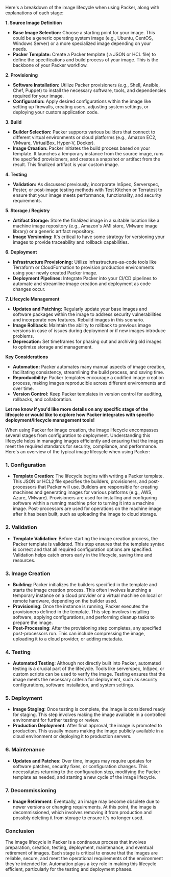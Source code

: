Here's a breakdown of the image lifecycle when using Packer, along with explanations of each stage:

**1. Source Image Definition**

* **Base Image Selection:**  Choose a starting point for your image. This could be a generic operating system image (e.g., Ubuntu, CentOS, Windows Server) or a more specialized image depending on your needs.
* **Packer Template:** Create a Packer template ( a JSON or HCL file) to define the specifications and build process of your image. This is the backbone of your Packer workflow.

**2. Provisioning**

* **Software Installation:**  Utilize Packer provisioners (e.g., Shell, Ansible, Chef, Puppet) to install the necessary software, tools, and dependencies required for your image.
* **Configuration:** Apply desired configurations within the image like setting up firewalls, creating users, adjusting system settings, or deploying your custom application code.

**3. Build**

* **Builder Selection:** Packer supports various builders that connect to different virtual environments or cloud platforms (e.g., Amazon EC2, VMware, VirtualBox, Hyper-V, Docker).
* **Image Creation:** Packer initiates the build process based on your template. It launches a temporary instance from the source image, runs the specified provisioners, and creates a snapshot or artifact from the result. This finalized artifact is your custom image.

**4. Testing**

* **Validation:** As discussed previously, incorporate  InSpec, Serverspec, Pester, or post-image testing methods with Test Kitchen or Terratest to ensure that your image meets performance, functionality, and security requirements.

**5. Storage / Registry**

* **Artifact Storage:** Store the finalized image in a suitable location like a machine image repository (e.g.,  Amazon's AMI store, VMware image library) or a generic artifact repository.
* **Image Versioning:** It's critical to have some strategy for versioning your images to provide traceability and rollback capabilities.

**6. Deployment**

* **Infrastructure Provisioning:** Utilize infrastructure-as-code tools like Terraform or CloudFormation to provision production environments using your newly created Packer image.
* **Deployment Pipelines:** Integrate Packer into your CI/CD pipelines to automate and streamline image creation and deployment as code changes occur.

**7. Lifecycle Management**

* **Updates and Patching:** Regularly update your base images and software packages within the image to address security vulnerabilities and incorporate new features. Rebuild images in this scenario.
* **Image Rollback:** Maintain the ability to rollback to previous image versions in case of issues during deployment or if new images introduce problems.
* **Deprecation:** Set timeframes for phasing out and archiving old images to optimize storage and management.

**Key Considerations**

* **Automation:** Packer automates many manual aspects of image creation, facilitating consistency, streamlining the build process, and saving time.
* **Reproducibility:** Packer templates encourage a codified image creation process, making images reproducible across different environments and over time.
* **Version Control:**  Keep Packer templates in version control for auditing, rollbacks, and collaboration.

**Let me know if you'd like more details on any specific stage of the lifecycle or would like to explore how Packer integrates with specific deployment/lifecycle management tools!** 

When using Packer for image creation, the image lifecycle encompasses several stages from configuration to deployment. Understanding this lifecycle helps in managing images efficiently and ensuring that the images meet the required standards for security, compliance, and performance. Here's an overview of the typical image lifecycle when using Packer:

### 1. **Configuration**

- **Template Creation**: The lifecycle begins with writing a Packer template. This JSON or HCL2 file specifies the builders, provisioners, and post-processors that Packer will use. Builders are responsible for creating machines and generating images for various platforms (e.g., AWS, Azure, VMware). Provisioners are used for installing and configuring software within a running machine prior to turning it into a machine image. Post-processors are used for operations on the machine image after it has been built, such as uploading the image to cloud storage.

### 2. **Validation**

- **Template Validation**: Before starting the image creation process, the Packer template is validated. This step ensures that the template syntax is correct and that all required configuration options are specified. Validation helps catch errors early in the lifecycle, saving time and resources.

### 3. **Image Creation**

- **Building**: Packer initializes the builders specified in the template and starts the image creation process. This often involves launching a temporary instance on a cloud provider or a virtual machine on local or remote hardware, depending on the builder used.
- **Provisioning**: Once the instance is running, Packer executes the provisioners defined in the template. This step  involves installing software, applying configurations, and performing cleanup tasks to prepare the image.
- **Post-Processing**: After the provisioning step completes, any specified post-processors run. This can include compressing the image, uploading it to a cloud provider, or adding metadata.

### 4. **Testing**

- **Automated Testing**: Although not directly built into Packer, automated testing is a crucial part of the lifecycle. Tools like serverspec, InSpec, or custom scripts can be used to verify the image. Testing ensures that the image meets the necessary criteria for deployment, such as security configurations, software installation, and system settings.

### 5. **Deployment**

- **Image Staging**: Once testing is complete, the image is considered ready for staging. This step involves making the image available in a controlled environment for further testing or review.
- **Production Deployment**: After final approval, the image is promoted to production. This usually means making the image publicly available in a cloud environment or deploying it to production servers.

### 6. **Maintenance**

- **Updates and Patches**: Over time, images may require updates for software patches, security fixes, or configuration changes. This necessitates returning to the configuration step, modifying the Packer template as needed, and starting a new cycle of the image lifecycle.

### 7. **Decommissioning**

- **Image Retirement**: Eventually, an image may become obsolete due to newer versions or changing requirements. At this point, the image is decommissioned, which involves removing it from production and possibly deleting it from storage to ensure it's no longer used.

### Conclusion

The image lifecycle in Packer is a continuous process that involves preparation, creation, testing, deployment, maintenance, and eventual retirement of images. Each stage is critical to ensure that the images are reliable, secure, and meet the operational requirements of the environment they're intended for. Automation plays a key role in making this lifecycle efficient, particularly for the testing and deployment phases.
